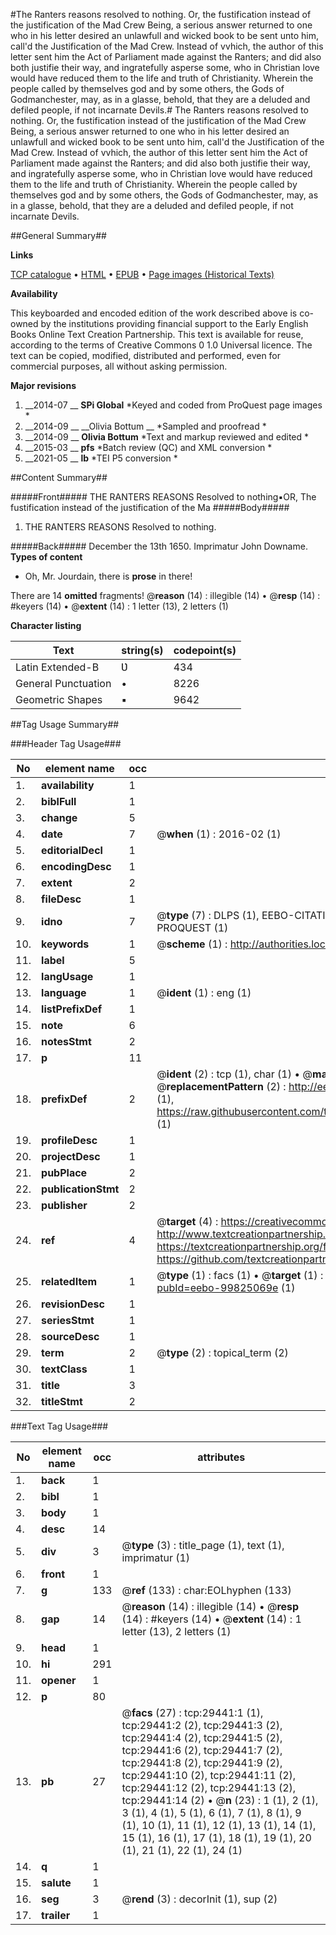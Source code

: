 #The Ranters reasons resolved to nothing. Or, the fustification instead of the justification of the Mad Crew Being, a serious answer returned to one who in his letter desired an unlawfull and wicked book to be sent unto him, call'd the Justification of the Mad Crew. Instead of vvhich, the author of this letter sent him the Act of Parliament made against the Ranters; and did also both justifie their way, and ingratefully asperse some, who in Christian love would have reduced them to the life and truth of Christianity. Wherein the people called by themselves god and by some others, the Gods of Godmanchester, may, as in a glasse, behold, that they are a deluded and defiled people, if not incarnate Devils.#
The Ranters reasons resolved to nothing. Or, the fustification instead of the justification of the Mad Crew Being, a serious answer returned to one who in his letter desired an unlawfull and wicked book to be sent unto him, call'd the Justification of the Mad Crew. Instead of vvhich, the author of this letter sent him the Act of Parliament made against the Ranters; and did also both justifie their way, and ingratefully asperse some, who in Christian love would have reduced them to the life and truth of Christianity. Wherein the people called by themselves god and by some others, the Gods of Godmanchester, may, as in a glasse, behold, that they are a deluded and defiled people, if not incarnate Devils.

##General Summary##

**Links**

[TCP catalogue](http://www.ota.ox.ac.uk/tcp/)  • 
[HTML](http://tei.it.ox.ac.uk/tcp/Texts-HTML/free/A58/A58049.html)  • 
[EPUB](http://tei.it.ox.ac.uk/tcp/Texts-EPUB/free/A58/A58049.epub) • 
[Page images (Historical Texts)](https://historicaltexts.jisc.ac.uk/eebo-99825069e)

**Availability**

This keyboarded and encoded edition of the work described above is co-owned by the
    institutions providing financial support to the Early English Books Online Text Creation
    Partnership. This text is available for reuse, according to the terms of  Creative Commons 0 1.0 Universal
    licence. The text can be copied, modified, distributed and performed, even for commercial
    purposes, all without asking permission.

**Major revisions**

1. __2014-07 __ __SPi Global__ *Keyed and coded from ProQuest page images *
1. __2014-09 __ __Olivia Bottum __ *Sampled and proofread *
1. __2014-09 __ __Olivia Bottum__ *Text and markup reviewed and edited *
1. __2015-03 __ __pfs__ *Batch review (QC) and XML conversion *
1. __2021-05 __ __lb__ *TEI P5 conversion *

##Content Summary##

#####Front#####
THE RANTERS REASONS Resolved to nothing▪OR, The fustification instead of the justification of the Ma
#####Body#####

1. THE RANTERS REASONS Resolved to nothing.

#####Back#####
December the 13th 1650. Imprimatur John Downame.
**Types of content**

  * Oh, Mr. Jourdain, there is **prose** in there!

There are 14 **omitted** fragments! 
 @__reason__ (14) : illegible (14)  •  @__resp__ (14) : #keyers (14)  •  @__extent__ (14) : 1 letter (13), 2 letters (1)

**Character listing**


|Text|string(s)|codepoint(s)|
|---|---|---|
|Latin Extended-B|Ʋ|434|
|General Punctuation|•|8226|
|Geometric Shapes|▪|9642|

##Tag Usage Summary##

###Header Tag Usage###

|No|element name|occ|attributes|
|---|---|---|---|
|1.|__availability__|1||
|2.|__biblFull__|1||
|3.|__change__|5||
|4.|__date__|7| @__when__ (1) : 2016-02 (1)|
|5.|__editorialDecl__|1||
|6.|__encodingDesc__|1||
|7.|__extent__|2||
|8.|__fileDesc__|1||
|9.|__idno__|7| @__type__ (7) : DLPS (1), EEBO-CITATION (1), VID (1), EEBO-PROQUEST (1), STC (2), PROQUEST (1)|
|10.|__keywords__|1| @__scheme__ (1) : http://authorities.loc.gov/ (1)|
|11.|__label__|5||
|12.|__langUsage__|1||
|13.|__language__|1| @__ident__ (1) : eng (1)|
|14.|__listPrefixDef__|1||
|15.|__note__|6||
|16.|__notesStmt__|2||
|17.|__p__|11||
|18.|__prefixDef__|2| @__ident__ (2) : tcp (1), char (1)  •  @__matchPattern__ (2) : ([0-9\-]+):([0-9IVX]+) (1), (.+) (1)  •  @__replacementPattern__ (2) : http://eebo.chadwyck.com/downloadtiff?vid=$1&page=$2 (1), https://raw.githubusercontent.com/textcreationpartnership/Texts/master/tcpchars.xml#$1 (1)|
|19.|__profileDesc__|1||
|20.|__projectDesc__|1||
|21.|__pubPlace__|2||
|22.|__publicationStmt__|2||
|23.|__publisher__|2||
|24.|__ref__|4| @__target__ (4) : https://creativecommons.org/publicdomain/zero/1.0/ (1), http://www.textcreationpartnership.org/docs/. (1), https://textcreationpartnership.org/faq/#faq05 (1), https://github.com/textcreationpartnership (1)|
|25.|__relatedItem__|1| @__type__ (1) : facs (1)  •  @__target__ (1) : https://data.historicaltexts.jisc.ac.uk/view?pubId=eebo-99825069e (1)|
|26.|__revisionDesc__|1||
|27.|__seriesStmt__|1||
|28.|__sourceDesc__|1||
|29.|__term__|2| @__type__ (2) : topical_term (2)|
|30.|__textClass__|1||
|31.|__title__|3||
|32.|__titleStmt__|2||


###Text Tag Usage###

|No|element name|occ|attributes|
|---|---|---|---|
|1.|__back__|1||
|2.|__bibl__|1||
|3.|__body__|1||
|4.|__desc__|14||
|5.|__div__|3| @__type__ (3) : title_page (1), text (1), imprimatur (1)|
|6.|__front__|1||
|7.|__g__|133| @__ref__ (133) : char:EOLhyphen (133)|
|8.|__gap__|14| @__reason__ (14) : illegible (14)  •  @__resp__ (14) : #keyers (14)  •  @__extent__ (14) : 1 letter (13), 2 letters (1)|
|9.|__head__|1||
|10.|__hi__|291||
|11.|__opener__|1||
|12.|__p__|80||
|13.|__pb__|27| @__facs__ (27) : tcp:29441:1 (1), tcp:29441:2 (2), tcp:29441:3 (2), tcp:29441:4 (2), tcp:29441:5 (2), tcp:29441:6 (2), tcp:29441:7 (2), tcp:29441:8 (2), tcp:29441:9 (2), tcp:29441:10 (2), tcp:29441:11 (2), tcp:29441:12 (2), tcp:29441:13 (2), tcp:29441:14 (2)  •  @__n__ (23) : 1 (1), 2 (1), 3 (1), 4 (1), 5 (1), 6 (1), 7 (1), 8 (1), 9 (1), 10 (1), 11 (1), 12 (1), 13 (1), 14 (1), 15 (1), 16 (1), 17 (1), 18 (1), 19 (1), 20 (1), 21 (1), 22 (1), 24 (1)|
|14.|__q__|1||
|15.|__salute__|1||
|16.|__seg__|3| @__rend__ (3) : decorInit (1), sup (2)|
|17.|__trailer__|1||
